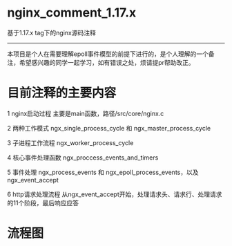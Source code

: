 # nginx_comment_1.17.x

基于1.17.x tag下的nginx源码注释

------------------------------

本项目是个人在需要理解epoll事件模型的前提下进行的，是个人理解的一个备注，希望感兴趣的同学一起学习，如有错误之处，烦请提pr帮助改正。

# 目前注释的主要内容

1 nginx启动过程
主要是main函数，路径/src/core/nginx.c

2 两种工作模式
ngx_single_process_cycle 和 ngx_master_process_cycle

3 子进程工作流程
ngx_worker_process_cycle

4 核心事件处理函数
ngx_proccess_events_and_timers

5 事件处理
ngx_process_events 和 ngx_epoll_process_events，以及ngx_event_accept

6 http请求处理流程
从ngx_event_accept开始，处理请求头、请求行、处理请求的11个阶段，最后响应应答

# 流程图




